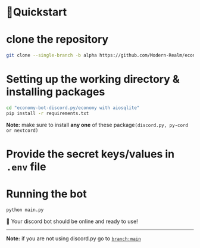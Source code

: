 # 📙Quickstart

# clone the repository

```sh
git clone --single-branch -b alpha https://github.com/Modern-Realm/economy-bot-discord.py
```

# Setting up the working directory & installing packages

```sh
cd "economy-bot-discord.py/economy with aiosqlite"
pip install -r requirements.txt
```

**Note:** make sure to install **any one** of these package`(discord.py, py-cord or nextcord)`

# Provide the secret keys/values in `.env` file

# Running the bot

```sh
python main.py
```

🎉 Your discord bot should be online and ready to use!

<hr>

**Note:** if you are not using discord.py go to
[`branch:main`](https://github.com/Modern-Realm/economy-bot-discord.py)
